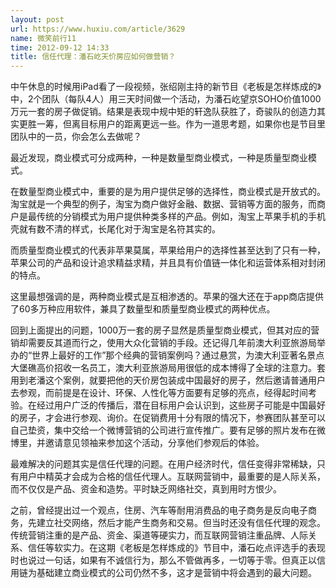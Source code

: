 ```yaml
---
layout: post
url: https://www.huxiu.com/article/3629
name: 微笑前行11
time: 2012-09-12 14:33
title: 信任代理：潘石屹天价房应如何做营销？
---
```

中午休息的时候用iPad看了一段视频，张绍刚主持的新节目《老板是怎样炼成的》中，2个团队（每队4人）用三天时间做一个活动，为潘石屹望京SOHO价值1000万元一套的房子做促销。结果是表现中规中矩的轩逸队获胜了，奇骏队的创造力其实更胜一筹，但离目标用户的距离更远一些。作为一道思考题，如果你也是节目里团队中的一员，你会怎么去做呢？

最近发现，商业模式可分成两种，一种是数量型商业模式，一种是质量型商业模式。

在数量型商业模式中，重要的是为用户提供足够的选择性，商业模式是开放式的。淘宝就是一个典型的例子，淘宝为商户做好金融、数据、营销等方面的服务，而商户是最传统的分销模式为用户提供种类多样的产品。例如，淘宝上苹果手机的手机壳就有数不清的样式，长尾化对于淘宝是名符其实的。

而质量型商业模式的代表非苹果莫属，苹果给用户的选择性甚至达到了只有一种，苹果公司的产品和设计追求精益求精，并且具有价值链一体化和运营体系相对封闭的特点。

这里最想强调的是，两种商业模式是互相渗透的。苹果的强大还在于app商店提供了60多万种应用软件，兼具了数量型和质量型商业模式的两种优点。

回到上面提出的问题，1000万一套的房子显然是质量型商业模式，但其对应的营销却需要反其道而行之，使用大众化营销的手段。还记得几年前澳大利亚旅游局举办的“世界上最好的工作”那个经典的营销案例吗？通过悬赏，为澳大利亚著名景点大堡礁高价招收一名员工，澳大利亚旅游局用很低的成本博得了全球的注意力。套用到老潘这个案例，就要把他的天价房包装成中国最好的房子，然后邀请普通用户去参观，而前提是在设计、环保、人性化等方面要有足够的亮点，经得起时间考验。在经过用户广泛的传播后，潜在目标用户会认识到，这些房子可能是中国最好的房子，才会进行参观、询价。在促销费用十分有限的情况下，参赛团队甚至可以自己垫资，集中交给一个微博营销的公司进行宣传推广。要有足够的照片发布在微博里，并邀请意见领袖来参加这个活动，分享他们参观后的体验。

最难解决的问题其实是信任代理的问题。在用户经济时代，信任变得非常稀缺，只有用户中精英才会成为合格的信任代理人。互联网营销中，最重要的是人际关系，而不仅仅是产品、资金和造势。平时缺乏网络社交，真到用时方恨少。

之前，曾经提出过一个观点，住房、汽车等耐用消费品的电子商务是反向电子商务，先建立社交网络，然后才能产生商务和交易。但当时还没有信任代理的观念。传统营销注重的是产品、资金、渠道等硬实力，而互联网营销注重品牌、人际关系、信任等软实力。在这期《老板是怎样炼成的》节目中，潘石屹点评选手的表现时也说过一句话，如果有不诚信行为，那么不管做再多，一切等于零。但真正以信用链为基础建立商业模式的公司仍然不多，这才是营销中将会遇到的最大问题。

